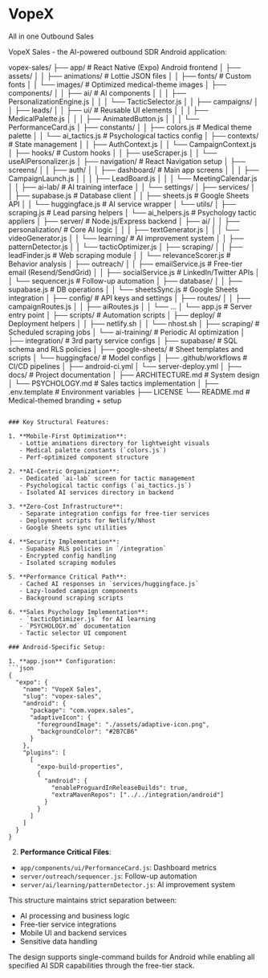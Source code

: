 # VopeX
All in one Outbound Sales




VopeX Sales - the AI-powered outbound SDR Android application:


vopex-sales/
├── app/                       # React Native (Expo) Android frontend
│   ├── assets/
│   │   ├── animations/        # Lottie JSON files
│   │   ├── fonts/             # Custom fonts
│   │   └── images/            # Optimized medical-theme images
│   ├── components/
│   │   ├── ai/                # AI components
│   │   │   ├── PersonalizationEngine.js
│   │   │   └── TacticSelector.js
│   │   ├── campaigns/
│   │   ├── leads/
│   │   ├── ui/                # Reusable UI elements
│   │   │   ├── MedicalPalette.js
│   │   │   ├── AnimatedButton.js
│   │   │   └── PerformanceCard.js
│   ├── constants/
│   │   ├── colors.js          # Medical theme palette
│   │   └── ai_tactics.js      # Psychological tactics config
│   ├── contexts/              # State management
│   │   ├── AuthContext.js
│   │   └── CampaignContext.js
│   ├── hooks/                 # Custom hooks
│   │   ├── useScraper.js
│   │   └── useAIPersonalizer.js
│   ├── navigation/            # React Navigation setup
│   ├── screens/
│   │   ├── auth/
│   │   ├── dashboard/         # Main app screens
│   │   │   ├── CampaignLaunch.js
│   │   │   ├── LeadBoard.js
│   │   │   └── MeetingCalendar.js
│   │   ├── ai-lab/            # AI training interface
│   │   └── settings/
│   ├── services/
│   │   ├── supabase.js        # Database client
│   │   ├── sheets.js          # Google Sheets API
│   │   └── huggingface.js     # AI service wrapper
│   └── utils/
│       ├── scraping.js        # Lead parsing helpers
│       └── ai_helpers.js      # Psychology tactic appliers
│
├── server/                    # Node.js/Express backend
│   ├── ai/
│   │   ├── personalization/   # Core AI logic
│   │   │   ├── textGenerator.js
│   │   │   └── videoGenerator.js
│   │   └── learning/          # AI improvement system
│   │       ├── patternDetector.js
│   │       └── tacticOptimizer.js
│   ├── scraping/
│   │   ├── leadFinder.js      # Web scraping module
│   │   └── relevanceScorer.js # Behavior analysis
│   ├── outreach/
│   │   ├── emailService.js    # Free-tier email (Resend/SendGrid)
│   │   ├── socialService.js   # LinkedIn/Twitter APIs
│   │   └── sequencer.js       # Follow-up automation
│   ├── database/
│   │   ├── supabase.js        # DB operations
│   │   └── sheetsSync.js      # Google Sheets integration
│   ├── config/                # API keys and settings
│   ├── routes/
│   │   ├── campaignRoutes.js
│   │   ├── aiRoutes.js
│   │   └── ... 
│   └── app.js                 # Server entry point
│
├── scripts/                   # Automation scripts
│   ├── deploy/                # Deployment helpers
│   │   ├── netlify.sh
│   │   └── nhost.sh
│   ├── scraping/              # Scheduled scraping jobs
│   └── ai-training/           # Periodic AI optimization
│
├── integration/               # 3rd party service configs
│   ├── supabase/              # SQL schema and RLS policies
│   ├── google-sheets/         # Sheet templates and scripts
│   └── huggingface/           # Model configs
│
├── .github/workflows          # CI/CD pipelines
│   ├── android-ci.yml
│   └── server-deploy.yml
│
├── docs/                      # Project documentation
│   ├── ARCHITECTURE.md        # System design
│   └── PSYCHOLOGY.md          # Sales tactics implementation
│
├── .env.template              # Environment variables
├── LICENSE
└── README.md                  # Medical-themed branding + setup
```

### Key Structural Features:

1. **Mobile-First Optimization**:
   - Lottie animations directory for lightweight visuals
   - Medical palette constants (`colors.js`)
   - Perf-optimized component structure

2. **AI-Centric Organization**:
   - Dedicated `ai-lab` screen for tactic management
   - Psychological tactic configs (`ai_tactics.js`)
   - Isolated AI services directory in backend

3. **Zero-Cost Infrastructure**:
   - Separate integration configs for free-tier services
   - Deployment scripts for Netlify/Nhost
   - Google Sheets sync utilities

4. **Security Implementation**:
   - Supabase RLS policies in `/integration`
   - Encrypted config handling
   - Isolated scraping modules

5. **Performance Critical Path**:
   - Cached AI responses in `services/huggingface.js`
   - Lazy-loaded campaign components
   - Background scraping scripts

6. **Sales Psychology Implementation**:
   - `tacticOptimizer.js` for AI learning
   - `PSYCHOLOGY.md` documentation
   - Tactic selector UI component

### Android-Specific Setup:

1. **app.json** Configuration:
```json
{
  "expo": {
    "name": "VopeX Sales",
    "slug": "vopex-sales",
    "android": {
      "package": "com.vopex.sales",
      "adaptiveIcon": {
        "foregroundImage": "./assets/adaptive-icon.png",
        "backgroundColor": "#2B7CB6"
      }
    },
    "plugins": [
      [
        "expo-build-properties",
        {
          "android": {
            "enableProguardInReleaseBuilds": true,
            "extraMavenRepos": ["../../integration/android"]
          }
        }
      ]
    ]
  }
}
```

2. **Performance Critical Files**:
- `app/components/ui/PerformanceCard.js`: Dashboard metrics
- `server/outreach/sequencer.js`: Follow-up automation
- `server/ai/learning/patternDetector.js`: AI improvement system

This structure maintains strict separation between:
- AI processing and business logic
- Free-tier service integrations
- Mobile UI and backend services
- Sensitive data handling

The design supports single-command builds for Android while enabling all specified AI SDR capabilities through the free-tier stack.
